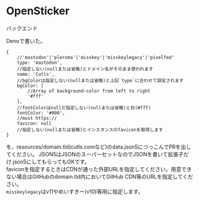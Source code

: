 # OpenSticker
バックエンド

Denoで書いた。
```
{
    //'mastodon'|'pleroma'|'misskey'|'misskeylegacy'|'pixelfed'
    type: 'mastodon',
    //指定しない(nullまたは省略)とドメイン名がそのまま使われます
    name: 'Cutls',
    //bgColorは指定しない(nullまたは省略)と上記`type`に合わせて設定されます
    bgColor: [
        //Array of background-color from left to right
        '#fff'
    ],
    //fontColorはnullだ指定しない(nullまたは省略)と白(#fff)
    fontColor: '#000',
    //must https://
    favicon: null
    //指定しない(nullまたは省略)とインスタンスのfaviconを取得します
}
```
を、resources/domain.tld(cutls.comなど)のdata.json5につっこんでPRを出してください。 
JSON5はJSONのスーパーセットなのでJSONを書いて拡張子だけ.json5にしてもらってもOKです。  
faviconを指定するときはCDNが通った外部URLを指定してください。用意できない場合はGitHubのdomain.tld内においてGitHub CDN等のURLを指定してください。  
`misskeylegacy`はv11やめいすきー(v10)等用に指定します。